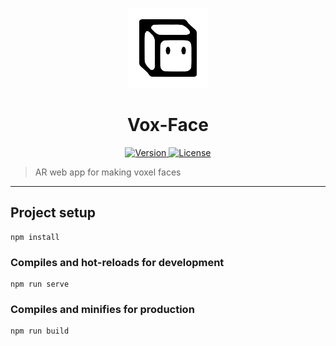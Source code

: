 <p align="center">
	<a>
		<img width="128px" src="./public/vox-face.svg?sanitize=true" alt="" />
		<h1 align="center">
			Vox-Face
		</h1>
	</a>
</p>


<p align="center">
	<a href="https://github.com/ClarkThyLord/Vox-Face/releases">
		<img src="https://img.shields.io/badge/Version-0.5.0-green.svg" alt="Version">
	</a>
	<a href="https://github.com/ClarkThyLord/Vox-Face/blob/master/LICENSE">
		<img src="https://img.shields.io/badge/License-MIT-brightgreen.svg" alt="License">
	</a>
</p>

> AR web app for making voxel faces

---

## Project setup
```
npm install
```

### Compiles and hot-reloads for development
```
npm run serve
```

### Compiles and minifies for production
```
npm run build
```
